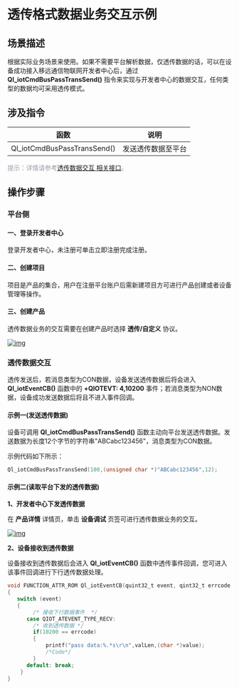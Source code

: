 # 透传格式数据业务交互示例
 ## __场景描述__
根据实际业务场景来使用。如果不需要平台解析数据，仅透传数据的话，可以在设备成功接入移远通信物联网开发者中心后，通过 __Ql_iotCmdBusPassTransSend()__ 指令来实现与开发者中心的数据交互，任何类型的数据均可采用透传模式。



## __涉及指令__

| 函数 | 说明  |
|:--------:| :-------------:|
| Ql_iotCmdBusPassTransSend() |发送透传数据至平台| 

<font color=#999AAA >提示：详情请参考[透传数据交互 相关接口](/deviceDevelop/nb/QuecOpen/api/nb-quecopen-api-03.md)。</font>


## __操作步骤__
### __平台侧__
#### __一、登录开发者中心__

登录<a :href="toDevelopCenter()" target="_blank">开发者中心</a>，未注册可单击<a :href="toDevelopCenter('registerType')" target="_blank">立即注册</a>完成注册。

#### __二、创建项目__ 

项目是产品的集合，用户在注册平台账户后需新建项目方可进行产品创建或者设备管理等操作。

#### __三、创建产品__ 

透传数据业务的交互需要在创建产品时选择 __透传/自定义__ 协议。 

<a data-fancybox title="img" href="/deviceDevelop/nb/QuecOpen/resource/data/SeriaNet/Example-01.png">![img](/deviceDevelop/nb/QuecOpen/resource/data/SeriaNet/Example-01.png)</a>


### __透传数据交互__
透传发送后，若消息类型为CON数据，设备发送透传数据后将会进入 __Ql_iotEventCB()__ 函数中的 __+QIOTEVT: 4,10200__ 事件；若消息类型为NON数据，设备成功发送数据后将且不进入事件回调。  
#### __示例一(发送透传数据)__
设备可调用 __Ql_iotCmdBusPassTransSend()__ 函数主动向平台发送透传数据。发送数据为长度12个字节的字符串"ABCabc123456"，消息类型为CON数据。

示例代码如下所示：

```c
Ql_iotCmdBusPassTransSend(100,(unsigned char *)"ABCabc123456",12);
```

#### __示例二(读取平台下发的透传数据)__

__1、开发者中心下发透传数据__

在 __产品详情__ 详情页，单击 __设备调试__ 页签可进行透传数据业务的交互。

<a data-fancybox title="img" href="/deviceDevelop/nb/QuecOpen/resource/data/SeriaNet/Example-02.png">![img](/deviceDevelop/nb/QuecOpen/resource/data/SeriaNet/Example-02.png)</a>

__2、设备接收到透传数据__

设备接收到透传数据后会进入 __Ql_iotEventCB()__ 函数中透传事件回调，您可进入该事件回调进行下行透传数据处理。

```c
void FUNCTION_ATTR_ROM Ql_iotEventCB(quint32_t event, qint32_t errcode, const void *value, quint32_t valLen)
{
   switch (event)
   {  
   		/* 接收下行数据事件  */
 	  case QIOT_ATEVENT_TYPE_RECV:
 		/* 收到透传数据 */
        if(10200 == errcode)
        {
            printf("pass data:%.*s\r\n",valLen,(char *)value);
            /*Code*/
        }    
      default: break;
    }
}
```



 


